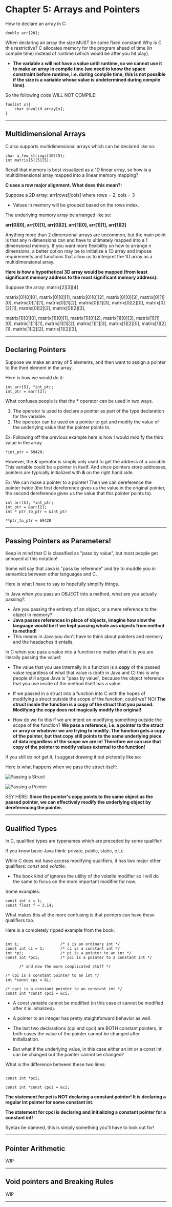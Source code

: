 # Chapter 5: Arrays and Pointers

How to declare an array in C:

```
double arr[20];
```

When declaring an array the size MUST be some fixed constant!
Why is C this restrictive? C allocates memory for the program
ahead of time (in compile time) instead of runtime (which
would be after you hit play). 

- **The variable x will not have a value until runtime, 
    so we cannot use it to make an array in compile time 
    (we need to know the space constraint before runtime, 
    i.e. during compile time, this is not possible if
    the size is a variable whose value is undetermined 
    during compile time)**.

So the following code WILL NOT COMPILE:

```
foo(int x){
    char invalid_array[x];
}
```

---

## Multidimensional Arrays

C also supports multidimensional arrays which can be declared like so:

```
char a_few_strings[10][5];
int matrix[5][5][5];
```

Recall that memory is best visualized as a 1D linear array,
so how is a multidimensional array mapped into a linear memory mapping?

**C uses a row major alignment. What does this mean?:**

Suppose a 2D array: arr[rows][cols] where rows = 2, cols = 3

- Values in memory will be grouped based on the rows index.

The underlying memory array be arranged like so:

**arr[0][0], arr[0][1], arr[0][2], arr[1][0], arr[1][1], arr[1][2]**

Anything more than 2 dimensional arrays are uncommon, but the main
point is that any n dimensions can and have to ultimately mapped into
a 1 dimensional memory. If you want more flexibility on how to arrange
n dimensions, a better option may be to initialize a 1D array
and impose requirements and functions that allow us to interpret
the 1D array as a multidimensional array.

**Here is how a hypothetical 3D array would be mapped 
(from least significant memory address to the 
most significant memory address):**

Suppose the array: matrix[2][3][4]

matrix[0][0][0], matrix[0][0][1], matrix[0][0][2], matrix[0][0][3],
matrix[0][1][0], matrix[0][1][1], matrix[0][1][2], matrix[0][1][3],
matrix[0][2][0], matrix[0][2][1], matrix[0][2][2], matrix[0][2][3],

matrix[1][0][0], matrix[1][0][1], matrix[1][0][2], matrix[1][0][3],
matrix[1][1][0], matrix[1][1][1], matrix[1][1][2], matrix[1][1][3],
matrix[1][2][0], matrix[1][2][1], matrix[1][2][2], matrix[1][2][3],

---

## Declaring Pointers

Suppose we make an array of 5 elements, and then want
to assign a pointer to the third element in the array.

Here is how we would do it:

```
int arr[5], *int_ptr;
int_ptr = &arr[2];
```
What confuses people is that the __*__ operator can be used in two ways.

1) The operator is used to declare a pointer as part of the type declaration
   for the variable.
2) The operator can be used on a pointer to get and modify the value of the
   underlying value that the pointer points to.

Ex: Following off the previous example here is how I would modify the
third value in the array 

```
*int_ptr = 69420;
```

However, the __&__ operator is simply only used to get the address of a variable.
This variable could be a pointer in itself. And since pointers store addresses,
pointers are typically initialized with __&__ on the right hand side.

Ex: We can make a pointer to a pointer! Then we can dereference the pointer
twice (the first dereference gives us the value in the original pointer,
the second dereference gives us the value that this pointer points to).

```
int arr[5], *int_ptr;
int_ptr = &arr[2];
int * ptr_to_ptr = &int_ptr

**ptr_to_ptr = 69420
```

---

## Passing Pointers as Parameters!

Keep in mind that C is classified as "pass by value", but most people
get annoyed at this notation!

Some will say that Java is "pass by reference" and try to muddle you
in semantics between other languages and C.

Here is what I have to say to hopefully simplify things.

In Java when you pass an OBJECT into a method, what are you actually passing?:

- Are you passing the entirety of an object, or a mere reference to the object
  in memory? 
- **Java passes references in place of objects, imagine how slow the language
  would be if we kept passing whole ass objects from method to method!**
- This means in Java you don't have to think about pointers and memory and
  the headaches it entails.

In C when you pass a value into a function no matter what it is you are
literally passing the value!:

- The value that you use internally in a function is a **copy** of the passed
  value regardless of what that value is (both in Java and C) this is why
  people still argue Java is "pass by value", because the object reference 
  that you use inside of the method itself has a value.

- If we passed in a struct into a function into C with the hopes of modifying
  a struct outside the scope of the function, could we? NO! **The struct inside
  the function is a copy of the struct that you passed. Modifying the
  copy does not magically modify the original!**

- How do we fix this if we are intent on modifying something outside the scope
  of the function? **We pass a reference, i.e. a pointer to the struct or array
  or whatever we are trying to modify. The function gets a copy of the pointer,
  but that copy still points to the same underlying piece of data regardless
  of the scope we are in! Therefore we can use that copy of the pointer to
  modify values external to the function!**

If you still do not get it, I suggest drawing it out pictorally like so:

Here is what happens when we pass the struct itself:

![Passing a Struct](./../../../images/Passing_A_Struct.PNG)

![Passing a Pointer](../../../images/Passing_A_Pointer_To_A_Struct.PNG)

KEY HERE: **Since the pointer's copy points to the same object as the
passed pointer, we can effectively modify the underlying object by dereferencing
the pointer.**

---

## Qualified Types

In C, qualified types are typenames which are preceded by some qualifier!

If you know basic Java think: private, public, static, e.t.c

While C does not have access modifying qualifiers, it has two major
other qualifiers: *const* and *volatile*.

- The book kind of ignores the utility of the volatile modifier so
  I will do the same to focus on the more important modifier for now.

Some examples:

```
const int x = 1;
const float f = 3.14;
```

What makes this all the more confusing is that pointers can have these
qualifiers too.

Here is a completely ripped example from the book:

```

int i;                  /* i is an ordinary int */
const int ci = 1;       /* ci is a constant int */
int *pi;                /* pi is a pointer to an int */
const int *pci;         /* pci is a pointer to a constant int */
      
      /* and now the more complicated stuff */

/* cpi is a constant pointer to an int */
int *const cpi = &i;

/* cpci is a constant pointer to an constant int */
const int *const cpci = &ci;

```

- A const variable cannot be modified (in this case *ci* cannot be modified after
it is initialized). 

- A pointer to an integer has pretty staightforward behavior as well.

- The last two declarations (cpi and cpci) are BOTH constant pointers,
  in both cases the value of the pointer cannot be changed after initialization.

- But what if the underlying value, in this case either an int or a const int,
  can be changed but the pointer cannot be changed?

What is the difference between these two lines:

```

const int *pci;

const int *const cpci = &ci;

```

**The statement for pci is NOT declaring a constant pointer! It is declaring
a regular int pointer for some constant int.**

**The statement for cpci is declaring and initializing a constant pointer for a constant int!**

Syntax be damned, this is simply something you'll have to look out for!

---

## Pointer Arithmetic

WIP

---

## Void pointers and Breaking Rules

WIP

---